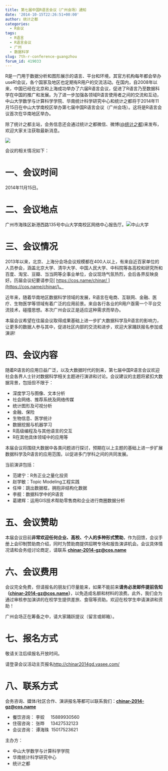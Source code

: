```yaml
---
title: 第七届中国R语言会议（广州会场）通知
date: '2014-10-15T22:26:51+00:00'
author: 统计之都
categories:
  - R会议
tags:
  - R语言
  - R语言会议
  - 广州
  - 数据科学
slug: 7th-r-conference-guangzhou
forum_id: 419033
---
```


R是一门用于数据分析和图形展示的语言、平台和环境，其官方机构每年都会举办useR!会议，各个国家及地区也定期有R用户的交流活动。在国内，自2008年以来，中国已经在北京和上海成功举办了六届R语言会议，促进了R语言乃至数据科学在中国的推广和发展。为了进一步加强各领域R语言使用者之间的交流和互动，中山大学数学与计算科学学院、华南统计科学研究中心和统计之都将于2014年11月15日在中山大学南校区举办第七届中国R语言会议（广州会场）。这将是R语言会议首次在华南地区举办。

除了统计之都主站，会务信息还会通过统计之都微信、微博([@统计之都](http://weibo.com/cosname))来发布，欢迎大家关注获取最新消息。

![](https://uploads.cosx.org/2010/06/China-R-Logo.png)

会议的相关情况如下：

# 一、会议时间

2014年11月15日。

# 二、会议地点

广州市海珠区新港西路135号中山大学南校区网络中心报告厅。![中山大学](https://uploads.cosx.org/2014/10/中山大学.jpg)
 

# 三、会议情况

2013年以来，北京、上海分会场会议规模都在400人以上，有来自近百家单位的人员参会，涵盖北京大学、清华大学、中国人民大学、中科院等各高校和研究所和百度、淘宝、豆瓣、当当网等企事业单位，会议现场气氛热烈，会后各界反映良好。历届会议纪要请参见[ https://cos.name/chinar/ ](https://cos.name/chinar/)。

近年来，随着华南地区数据科学领域的发展，R语言在电商、互联网、金融、医疗、生物医学等领域有着广泛的应用前景。来自各行各业的R用户亟需一个平台交流技术，碰撞思想。本次广州会议正是适应这种需求而举办。

本届会议希望在往届会议取得成果基础上进一步扩大数据科学及R语言的影响力，让更多的数据人参与其中，促进社区内部的交流和进步，欢迎大家踊跃报名参加或演讲!

# 四、会议内容

随着R语言的应用日益广泛，以及大数据时代的到来，第七届中国R语言会议欢迎社会各界人士针对数据科学相关主题进行演讲和讨论。会议建议的主题将紧扣大数据背景，包括但不限于：

  * 深度学习与图像、文本分析
  * 社会网络、推荐系统及网络传媒
  * 统计图形及可视分析
  * 金融、保险
  * 生物信息、医学统计
  * 数据挖掘与机器学习
  * R高级编程及与其他语言的交互
  * R在其他具体领域中的应用等

本届会议将围绕大数据中各类问题进行探讨，预期在以上主题的基础上进一步扩展数据科学及R语言的应用范围，以促进多门学科之间的共同发展。

当前演讲包括：

  * 范建宁：R务正业之量化投资
  * 赵学敏：Topic Modeling工程实践
  * 任坤：跳出数据框，拥抱非结构化数据
  * 李舰：数据科学中的R语言
  * 葛建辉：运用GIS技术帮助零售商和企业进行商圈数据分析

# 五、会议赞助

本届会议目前**非常欢迎任何企业、高校、个人的多种形式赞助**，作为回馈，会议手册上会印制赞助商介绍，同时为赞助商提供招聘专场和报告演讲机会。会议具体情况请和会务组讨论商定，请联系 **chinar-2014-gz@cos.name**

# 六、会议费用

会议完全免费，但请报名的朋友们尽量能来，如果不能前来**请务必发邮件提前告知（****chinar-2014-gz@cos.name****）**，以免造成名额和材料的浪费。此外，我们会为通过审核参加演讲的在校学生提供差旅、食宿等资助。欢迎在校学生申请演讲和资助！

广州会场正在筹备之中，请大家踊跃提议（留言或邮箱）。

# 七、报名方式

敬请关注后续报名开放时间。

请登录会议活动主页报名<http://chinar2014gd.vasee.com/>

# 八、联系方式

会务咨询、媒体/社区合作、演讲报名等都可以联系我们：**chinar-2014-gz@cos.name**

  * 餐饮咨询： 李姣     15889930560
  * 住宿咨询： 张晔     13427532123
  * 会议咨询： 谭海珠  15017523621

主办方：

  * 中山大学数学与计算科学学院
  * 华南统计科学研究中心
  * 统计之都
